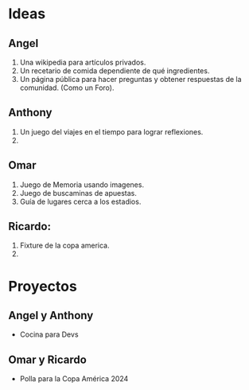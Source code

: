 # Ideas
## Angel
1. Una wikipedia para artículos privados.
2. Un recetario de comida dependiente de qué ingredientes.
3. Un página pública para hacer preguntas y obtener respuestas de la comunidad. (Como un Foro).

## Anthony
1. Un juego del viajes en el tiempo para lograr reflexiones.
2. 

## Omar
1. Juego de Memoria usando imagenes.
2. Juego de buscaminas de apuestas.
3. Guía de lugares cerca a los estadios.

## Ricardo:
1. Fixture de la copa america.
2. 

# Proyectos
## Angel y Anthony
- Cocina para Devs

## Omar y Ricardo
- Polla para la Copa América 2024

